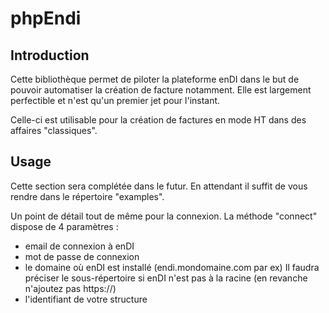 # phpEndi

## Introduction

Cette bibliothèque permet de piloter la plateforme enDI dans le but de pouvoir automatiser la création de facture notamment.
Elle est largement perfectible et n'est qu'un premier jet pour l'instant.

Celle-ci est utilisable pour la création de factures en mode HT dans des affaires "classiques".

## Usage
Cette section sera complétée dans le futur.
En attendant il suffit de vous rendre dans le répertoire "examples".

Un point de détail tout de même pour la connexion.
La méthode "connect" dispose de 4 paramètres :
- email de connexion à enDI
- mot de passe de connexion
- le domaine où enDI est installé (endi.mondomaine.com par ex)
  Il faudra préciser le sous-répertoire si enDI n'est pas à la racine (en revanche n'ajoutez pas https://)
- l'identifiant de votre structure
